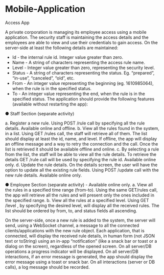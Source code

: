 # Mobile-Application

Access App

A private corporation is managing its employee access using a mobile application. The security staff is maintaining the access details and the employees are able to view and use their
credentials to gain access.
On the server-side at least the following details are maintained:
  - Id - the internal rule id. Integer value greater than zero.
  - Name - A string of characters representing the access rule name.
  - Level - Integer value greater than zero, representing the security level.
  - Status - A string of characters representing the status. Eg. “prepared”, “in-use”, “canceled”, “old”, etc.
  - From - An integer value representing the beginning (eg. 1610985064), when the rule is in the specified status.
  - To - An integer value representing the end, when the rule is in the specified status.
The application should provide the following features (available without restarting the app):

● Staff Section (separate activity)

  a. Register a new rule. Using POST /rule call by specifying all the rule details. Available online and offline.
  b. View all the rules found in the system, in a list. Using GET /rules call, the staff will retrieve all of them. The list should display at least the id, name, and level. If offline, the app will display an offline message and a way to retry the connection and the call. Once the list is retrieved it should be available offline and online.
  c. By selecting a rule from the list, the staff will be able to view all the rule details. To retrieve the details GET /rule call will be used by specifying the rule id. Available online only.
  d. Update the rule details. On the details screen, the user will have the option to update all the existing rule fields. Using POST /update call with the new rule details. Available online only.

● Employee Section (separate activity) - Available online only.
  a. View all the rules in a specified time range (from-to). Using the same GET/rules call, the app will retrieve all the rules and will present only the ones included in the specified range.
  b. View all the rules at a specified level. Using GET /level , by specifying the desired level, will display all the received rules. The list should be ordered by from, to, and status fields all ascending.

  On the server-side, once a new rule is added to the system, the server will send, using a WebSocket channel, a message to all the connected clients/applications with the new rule object. Each application, that is connected, will display the received rule details, in human form (not JSON text or toString) using an in-app “notification” (like a snack bar or toast or a dialog on the screen), regardless of the opened screen.
  On all server/DB operations a progress indicator will be displayed.
  On all server/DB interactions, if an error message is generated, the app should display the error message using a toast or snack bar. On all interactions (server or DB calls), a log message should be recorded.
